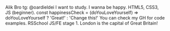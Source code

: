 Alik Bro
tg: @oardieldei
I want to study. I wanna be happy.
HTML5, CSS3, JS (beginner).
const happinessCheck = (doYouLoveYourself) => doYouLoveYourself ? 'Great!' : 'Change this!'
You can check my GH for code examples.
RSSchool JS/FE stage 1.
London is the capital of Great Britain!